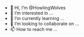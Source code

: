 - 👋 Hi, I’m @HowlingWolves
- 👀 I’m interested in ...
- 🌱 I’m currently learning ...
- 💞️ I’m looking to collaborate on ...
- 📫 How to reach me ...

<!---
HowlingWolves/HowlingWolves is a ✨ special ✨ repository because its `README.md` (this file) appears on your GitHub profile.
You can click the Preview link to take a look at your changes.
--->
